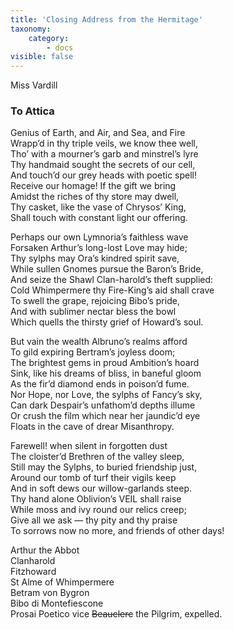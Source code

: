 ```yaml
---
title: 'Closing Address from the Hermitage'
taxonomy:
    category:
        - docs
visible: false
---
```


<div class="author">Miss Vardill</div>

### To Attica

Genius of Earth, and Air, and Sea, and Fire  
Wrapp’d in thy triple veils, we know thee well,  
Tho’ with a mourner’s garb and minstrel’s lyre  
Thy handmaid sought the secrets of our cell,  
And touch’d our grey heads with poetic spell!  
Receive our homage! If the gift we bring  
Amidst the riches of thy store may dwell,  
Thy casket, like the vase of Chrysos’ King,  
Shall touch with constant light our offering.  

Perhaps our own Lymnoria’s faithless wave  
Forsaken Arthur’s long-lost Love may hide;  
Thy sylphs may Ora’s kindred spirit save,  
While sullen Gnomes pursue the Baron’s Bride,  
And seize the Shawl Clan-harold’s theft supplied:  
Cold Whimpermere thy Fire-King’s aid shall crave  
To swell the grape, rejoicing Bibo’s pride,  
And with sublimer nectar bless the bowl  
Which quells the thirsty grief of Howard’s soul.

But vain the wealth Albruno’s realms afford  
To gild expiring Bertram’s joyless doom;  
The brightest gems in proud Ambition’s hoard  
Sink, like his dreams of bliss, in baneful gloom  
As the fir’d diamond ends in poison’d fume.  
Nor Hope, nor Love, the sylphs of Fancy’s sky,  
Can dark Despair’s unfathom’d depths illume  
Or crush the film which near her jaundic’d eye  
Floats in the cave of drear Misanthropy.

Farewell! when silent in forgotten dust  
The cloister’d Brethren of the valley sleep,  
Still may the Sylphs, to buried friendship just,  
Around our tomb of turf their vigils keep  
And in soft dews our willow-garlands steep.  
Thy hand alone Oblivion’s VEIL shall raise  
While moss and ivy round our relics creep;  
Give all we ask — thy pity and thy praise  
To sorrows now no more, and friends of other days!

Arthur the Abbot  
Clanharold  
Fitzhoward  
St Alme of Whimpermere  
Betram von Bygron  
Bibo di Montefiescone  
Prosai Poetico vice <span style="text-decoration: line-through;">Beauclerc</span> the Pilgrim, expelled.